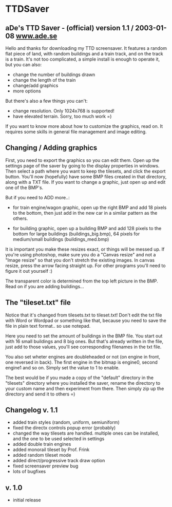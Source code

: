 # TTDSaver

aDe's TTD Saver - (official) version 1.1 / 2003-01-08 www.ade.se
------------------------------------------------------------------------------------

Hello and thanks for downloading my TTD screensaver. It features a random flat piece of land, with random 
buildings and a train track, and on the track is a train. It's not too complicated, a simple install is enough to 
operate it, but you can also:
  - change the number of buildings drawn
  - change the length of the train
  - change/add graphics
  - more options

But there's also a few things you can't:
  - change resolution. Only 1024x768 is supported!
  - have elevated terrain. Sorry, too much work =)

If you want to know more about how to customize the graphics, read on. It requires some skills in general file 
management and image editing.


Changing / Adding graphics
--------------------------------------
First, you need to export the graphics so you can edit them. Open up the settings page of the saver by going to 
the display properties in windows. Then select a path where you want to keep the tilesets, and click the export 
button. You'll now (hopefully) have some BMP files created in that directory, along with a TXT file. If you want to 
change a graphic, just open up and edit one of the BMP's.

But if you need to ADD more..:
- for train engine/wagon graphic, open up the right BMP and add 18 pixels to the bottom, then just add in the 
new car in a similar pattern as the others.

- for building graphic, open up a building BMP and add 128 pixels to the bottom for large buildings 
(buildings_big.bmp), 64 pixels for medium/small buildings (buildings_med.bmp)

It is important you make these resizes exact, or things will be messed up.
If you're using photoshop, make sure you do a "Canvas resize" and not a "Image resize" so that you don't 
stretch the existing images. In canvas resize, press the arrow facing straight up. For other programs you'll need 
to figure it out yourself :)

The transparent color is determined from the top left picture in the BMP.
Read on if you are adding buildings...


The "tileset.txt" file
---------------------------
Notice that it's changed from tilesets.txt to tileset.txt!
Don't edit the txt file with Word or Wordpad or something like that, because you need to save the file in plain 
text format.. so use notepad.

Here you need to set the amount of buildings in the BMP file. You start out with 16 small buildings and 8 big 
ones. But that's already written in the file, just add to those values, you'll see corresponding filenames in the txt 
file.

You also set wheter engines are doubleheaded or not (on engine in front, one reversed in back).
The first engine in the bitmap is engine0, second engine1 and so on. Simply set the value to 1 to enable.

The best would be if you made a copy of the "default" directory in the "tilesets" directory where you installed the saver, rename the directory to your custom name and then experiment from there. Then simply zip up the directory and send it to others =)


Changelog
v. 1.1
------------------------------
  - added train styles (random, uniform, semiuniform)
  - fixed the directx controls popup error (probably)
  - changed the way tilesets are handled. multiple ones can be installed, and the one to be used selected in settings
  - added double train engines
  - added monorail tileset by Prof. Frink
  - added random tileset mode
  - added direct/progressive track draw option
  - fixed screensaver preview bug
  - lots of bugfixes

v. 1.0
------------------------------
  - initial release